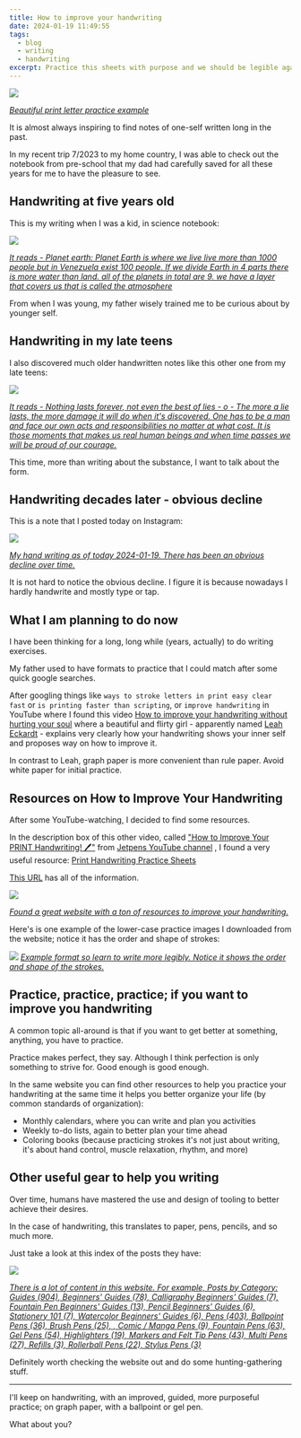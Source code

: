 ```yaml
---
title: How to improve your handwriting
date: 2024-01-19 11:49:55
tags:
  - blog
  - writing
  - handwriting
excerpt: Practice this sheets with purpose and we should be legible again in no time.
---
```

![](https://siran.github.io/assets/writing/beautiful-print-letter-practice-example.png)

*[Beautiful print letter practice example](https://siran.github.io/assets/writing/beautiful-print-letter-practice-example.png)*

It is almost always inspiring to find notes of one-self written long in the past.

In my recent trip 7/2023 to my home country, I was able to check out the notebook from pre-school that my dad had carefully saved for all these years for me to have the pleasure to see.

## Handwriting at five years old
This is my writing when I was a kid, in science notebook:

![](https://siran.github.io/assets/writing/my-handwriting-as-a-kid.png)

*[It reads - Planet earth: Planet Earth is where we live live more than 1000 people but in Venezuela exist 100 people. If we divide Earth in 4 parts there is more water than land. all of the planets in total are 9. we have a layer that covers us that is called the atmosphere](https://siran.github.io/assets/writing/my-handwriting-as-a-kid.png)*

From when I was young, my father wisely trained me to be curious about by younger self.

## Handwriting in my late teens
I also discovered much older handwritten notes like this other one from my late teens:

![](https://siran.github.io/assets/writing/note-from-my-late-teens.png)

*[It reads - Nothing lasts forever, not even the best of lies - o - The more a lie lasts, the more damage it will do when it's discovered. One has to be a man and face our own acts and responsibilities no matter at what cost. It is those moments that makes us real human beings and when time passes we will be proud of our courage.](https://siran.github.io/assets/writing/note-from-my-late-teens.png)*

This time, more than writing about the substance, I want to talk about the form. 
## Handwriting decades later - obvious decline
This is a note that I posted today on Instagram:

![](https://siran.github.io/assets/writing/my-handwriting-as-of-jan-2024..png)

*[My hand writing as of today 2024-01-19. There has been an obvious decline over time.](https://siran.github.io/assets/writing/my-handwriting-as-of-jan-2024..png)*

It is not hard to notice the obvious decline. I figure it is because nowadays I hardly handwrite and mostly type or tap.
## What I am planning to do now
I have been thinking for a long, long while (years, actually) to do writing exercises. 

My father used to have formats to practice that I could match after some quick google searches.

After googling things like `ways to stroke letters in print easy clear fast` or `is printing faster than scripting`, or `improve handwriting` in YouTube where I found this video [How to improve your handwriting without hurting your soul](https://www.youtube.com/watch?v=QO2bV-LOs8w) where a beautiful and flirty girl - apparently named [Leah Eckardt](https://www.youtube.com/@LeahEckardt) - explains very clearly how your handwriting shows your inner self and proposes way on how to improve it.

In contrast to Leah, graph paper is more convenient than rule paper. Avoid white paper for initial practice.

## Resources on How to Improve Your Handwriting
After some YouTube-watching, I decided to find some resources.

In the description box of this other video, called ["How to Improve Your PRINT Handwriting! 🖊️"](https://www.youtube.com/watch?v=HYcdXFvgjBw) from [Jetpens YouTube channel](https://www.youtube.com/@JetPens) , I found a very useful resource: [Print Handwriting Practice Sheets](https://to.jetpens.com/3kF4qvh)  

[This URL](https://www.jetpens.com/How-to-Improve-Your-Print-Handwriting/vd/425) has all of the information.

![](https://siran.github.io/assets/writing/print-worksheets-to-improve-handwriting-by-size-and-shape-of-individual-letters..png)

*[Found a great website with a ton of resources to improve your handwriting.](https://siran.github.io/assets/writing/print-worksheets-to-improve-handwriting-by-size-and-shape-of-individual-letters..png)*

Here's is one example of the lower-case practice images I downloaded from the website; notice it has the order and shape of strokes:

![](https://siran.github.io/assets/writing/minusculas---moldes-aprendes-a-escribir.jpg)
*[Example format so learn to write more legibly. Notice it shows the order and shape of the strokes.](https://siran.github.io/assets/writing/minusculas---moldes-aprendes-a-escribir.jpg)*

## Practice, practice, practice; if you want to improve you handwriting
A common topic all-around is that if you want to get better at something, anything, you have to practice.

Practice makes perfect, they say. Although I think perfection is only something to strive for. Good enough is good enough.

In the same website you can find other resources to help you practice your handwriting at the same time it helps you better organize your life (by common standards of organization):

- Monthly calendars, where you can write and plan you activities
- Weekly to-do lists, again to better plan your time ahead
- Coloring books (because practicing strokes it's not just about writing, it's about hand control, muscle relaxation, rhythm, and more) 

## Other useful gear to help you writing
Over time, humans have mastered the use and design of tooling to better achieve their desires.

In the case of handwriting, this translates to paper, pens, pencils, and so much more.

Just take a look at this index of the posts they have:

![](https://siran.github.io/assets/writing/screenshot-of-jetpens-website-showing-a-lot-of-available-information.png)

*[There is a lot of content in this website. For example, Posts by Category: Guides (904), Beginners' Guides (78), Calligraphy Beginners' Guides (7), Fountain Pen Beginners' Guides (13), Pencil Beginners' Guides (6), Stationery 101 (7), Watercolor Beginners' Guides (6), Pens (403), Ballpoint Pens (36), Brush Pens (25), , Comic / Manga Pens (9), Fountain Pens (63), Gel Pens (54), Highlighters (19), Markers and Felt Tip Pens (43), Multi Pens (27), Refills (3), Rollerball Pens (22), Stylus Pens (3)](https://siran.github.io/assets/writing/screenshot-of-jetpens-website-showing-a-lot-of-available-information.png)*

Definitely worth checking the website out and do some hunting-gathering stuff.

---

I'll keep on handwriting, with an improved, guided, more purposeful practice; on graph paper, with a ballpoint or gel pen.

What about you?

